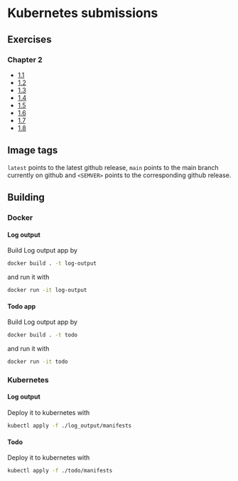 # Kubernetes submissions

## Exercises

### Chapter 2
* [1.1](https://github.com/iritmaximus/devops-with-kubernetes/tree/1.1.0)
* [1.2](https://github.com/iritmaximus/devops-with-kubernetes/tree/1.2.0)
* [1.3](https://github.com/iritmaximus/devops-with-kubernetes/tree/1.3.0)
* [1.4](https://github.com/iritmaximus/devops-with-kubernetes/tree/1.4.0)
* [1.5](https://github.com/iritmaximus/devops-with-kubernetes/tree/1.5.0)
* [1.6](https://github.com/iritmaximus/devops-with-kubernetes/tree/1.6.0)
* [1.7](https://github.com/iritmaximus/devops-with-kubernetes/tree/1.7.0)
* [1.8](https://github.com/iritmaximus/devops-with-kubernetes/tree/1.8.0)

## Image tags
`latest` points to the latest github release, `main` points to the main branch currently on github and 
`<SEMVER>` points to the corresponding github release.

## Building
### Docker
#### Log output
Build Log output app by 
```bash
docker build . -t log-output
```

and run it with

```bash
docker run -it log-output
```

#### Todo app
Build Log output app by 
```bash
docker build . -t todo
```

and run it with

```bash
docker run -it todo
```


### Kubernetes
#### Log output
Deploy it to kubernetes with 
```bash
kubectl apply -f ./log_output/manifests
```

#### Todo
Deploy it to kubernetes with 
```bash
kubectl apply -f ./todo/manifests
```
